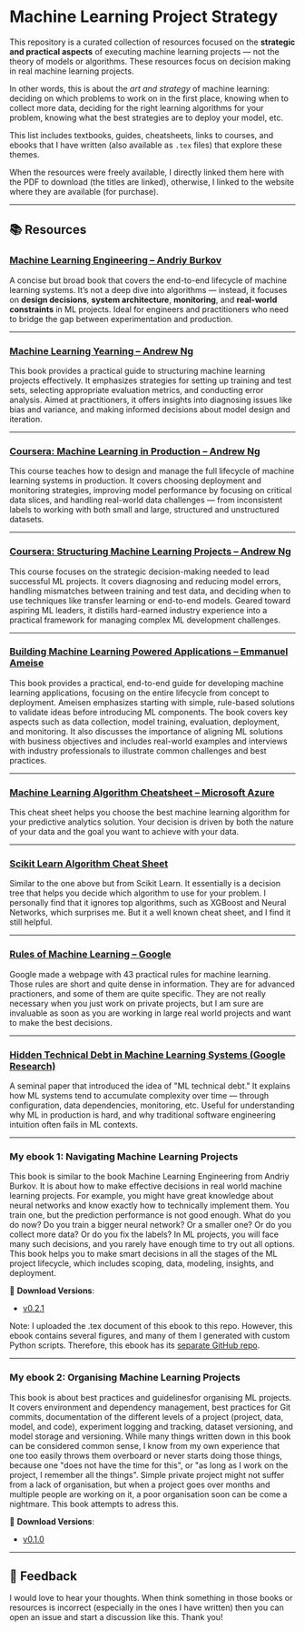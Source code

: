 # Machine Learning Project Strategy

This repository is a curated collection of resources focused on the 
**strategic and practical aspects** of executing machine learning projects — 
not the theory of models or algorithms. These resources focus on decision 
making in real machine learning projects.

In other words, this is about the *art and strategy* of machine learning: 
deciding on which problems to work on in the first place, knowing when to 
collect more data, deciding for the right learning algorithms for your 
problem, knowing what the best strategies are to deploy your model, etc.

This list includes textbooks, guides, cheatsheets, links to courses, and ebooks 
that I have written (also available as `.tex` files) that explore these themes.

When the resources were freely available, I directly linked them here with 
the PDF to download (the titles are linked), otherwise, I linked to the website 
where they are available (for purchase).

---

## 📚 Resources

### [Machine Learning Engineering – Andriy Burkov](https://drive.google.com/file/d/1TquRrTp-nsZYCYYE-UNVp_y_lsglPWF8/view?usp=sharing)

A concise but broad book that covers the end-to-end lifecycle of machine 
learning systems. It’s not a deep dive into algorithms — instead, it focuses 
on **design decisions**, **system architecture**, **monitoring**, and 
**real-world constraints** in ML projects. Ideal for engineers and 
practitioners who need to bridge the gap between experimentation and production.

---

### [Machine Learning Yearning – Andrew Ng](https://drive.google.com/file/d/1oEFiyoxlkZT8ocqCNiCMMHLa9MgDpopr/view?usp=sharing)

This book provides a practical guide to structuring machine learning 
projects effectively. It emphasizes strategies for setting up training and 
test sets, selecting appropriate evaluation metrics, and conducting error 
analysis. Aimed at practitioners, it offers insights into diagnosing issues 
like bias and variance, and making informed decisions about model design and 
iteration.

---

### [Coursera: Machine Learning in Production – Andrew Ng](https://www.coursera.org/learn/introduction-to-machine-learning-in-production)

This course teaches how to design and manage the full lifecycle of machine 
learning systems in production. It covers choosing deployment and monitoring 
strategies, improving model performance by focusing on critical data slices, 
and handling real-world data challenges — from inconsistent labels to 
working with both small and large, structured and unstructured datasets.

---

### [Coursera: Structuring Machine Learning Projects – Andrew Ng](https://www.coursera.org/learn/machine-learning-projects)

This course focuses on the strategic decision-making needed to lead 
successful ML projects. It covers diagnosing and reducing model errors, 
handling mismatches between training and test data, and deciding when to use 
techniques like transfer learning or end-to-end models. Geared toward 
aspiring ML leaders, it distills hard-earned industry experience into a 
practical framework for managing complex ML development challenges.

---

### [Building Machine Learning Powered Applications – Emmanuel Ameise](https://drive.google.com/file/d/1EgQvOkIdzW8TaEPL3VkvWJ9TCz_4A-RB/view?usp=sharing)

This book provides a practical, end-to-end guide for developing machine 
learning applications, focusing on the entire lifecycle from concept to 
deployment. Ameisen emphasizes starting with simple, rule-based solutions to 
validate ideas before introducing ML components. The book covers key aspects 
such as data collection, model training, evaluation, deployment, and 
monitoring. It also discusses the importance of aligning ML solutions with 
business objectives and includes real-world examples and interviews with 
industry professionals to illustrate common challenges and best practices.

---

### [Machine Learning Algorithm Cheatsheet – Microsoft Azure](https://drive.google.com/file/d/1AOpHXBeJEcc1EKzY1_1nwuV6STjDcIQ1/view?usp=sharing)

This cheat sheet helps you choose the best machine learning algorithm for 
your predictive analytics solution. 
Your decision is driven by both the nature of your data and the goal you 
want to achieve with your data.

---

### [Scikit Learn Algorithm Cheat Sheet](https://drive.google.com/file/d/1i_FoEc3f-HS8NIWeCTBZvOUGCp731u07/view?usp=sharing)

Similar to the one above but from Scikit Learn. It essentially is a decision 
tree that helps you decide which algorithm to use for your problem. I 
personally find that it ignores top algorithms, such as XGBoost and Neural 
Networks, which surprises me. But it a well known cheat sheet, and I find it 
still helpful.

---

### [Rules of Machine Learning – Google](https://developers.google.com/machine-learning/guides/rules-of-ml)

Google made a webpage with 43 practical rules for machine learning. Those 
rules are short and quite dense in information. They are for advanced 
practioners, and some of them are quite specific. They are not really 
necessary when you just work on private projects, but I am sure are 
invaluable as soon as you are working in large real world projects and want 
to make the best decisions.

---

### [Hidden Technical Debt in Machine Learning Systems (Google Research)](https://drive.google.com/file/d/1VVVJ4jP6hlm9WUcr-8PTVpnJMbNAAhDV/view?usp=sharing)

A seminal paper that introduced the idea of "ML technical debt." It explains 
how ML systems tend to accumulate complexity over time — through 
configuration, data dependencies, monitoring, etc. Useful for understanding 
why ML in production is hard, and why traditional software engineering 
intuition often fails in ML contexts.

---

### My ebook 1: Navigating Machine Learning Projects

This book is similar to the book Machine Learning Engineering from Andriy 
Burkov. It is about how to make effective decisions in real world machine 
learning projects. For example, you might have great knowledge about neural 
networks and know exactly how to technically implement them. You train one, 
but the prediction performance is not good enough. What do you do now? Do 
you train a bigger neural network? Or a smaller one? Or do you collect more 
data? Or do you fix the labels? In ML projects, you will face many such 
decisions, and you rarely have enough time to try out all options. This book 
helps you to make smart decisions in all the stages of the ML project 
lifecycle, which includes scoping, data, modeling, insights, and deployment.

📄 **Download Versions**:
- [v0.2.1](https://drive.google.com/file/d/1gKLJnRJP-NZ2LitpHEZH3PKT3TgFsf_k/view?usp=sharing)

Note: I uploaded the .tex document of this ebook to this repo. However, this 
ebook contains several figures, and many of them I generated with custom 
Python scripts. Therefore, this ebook has its [separate GitHub repo](https://github.com/Thomas-Rauter/Navigating-Machine-Learning-Projects).

---

### My ebook 2: Organising Machine Learning Projects

This book is about best practices and guidelinesfor organising ML projects. It 
covers environment and dependency management, best practices for Git commits,
documentation of the different levels of a project (project, data, model, 
and code), experiment logging and tracking, dataset versioning, and model 
storage and versioning. While many things written down in this book can be 
considered common sense, I know from my own experience that one too easily 
throws them overboard or never starts doing those things, because one "does 
not have the time for this", or "as long as I work on the project, I 
remember all the things". Simple private project might not suffer from a 
lack of organisation, but when a project goes over months and multiple 
people are working on it, a poor organisation soon can be come a nightmare. 
This book attempts to adress this. 

📄 **Download Versions**:
- [v0.1.0](https://drive.google.com/file/d/1DkmUbE2-YYde9TxsPjORo_MMUvzeGEMU/view?usp=sharing)

---


## 💬 Feedback

I would love to hear your thoughts. When think something in those books or 
resources is incorrect (especially in the ones I have written) then you can 
open an issue and start a discussion like this. Thank you!
